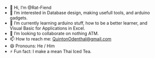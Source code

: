 - 👋 Hi, I’m @Rat-Fiend
- 👀 I’m interested in Database design, making usefull tools, and arduino gadgets.
- 🌱 I’m currently learning arduino stuff, how to be a better learner, and Visual Basic for Applications in Excel.
- 💞️ I’m looking to collaborate on nothing ATM.
- 📫 How to reach me: QuintonOdenthal@gmail.com
- 😄 Pronouns: He / Him
- ⚡ Fun fact: I make a mean Thai Iced Tea.

<!---
Rat-Fiend/Rat-Fiend is a ✨ special ✨ repository because its `README.md` (this file) appears on your GitHub profile.
You can click the Preview link to take a look at your changes.
--->
